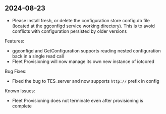 ## 2024-08-23

- Please install fresh, or delete the configuration store config.db file
  (located at the ggconfigd service working directory). This is to avoid
  conflicts with configuration persisted by older versions

Features:

- ggconfigd and GetConfiguration supports reading nested configuration back in a
  single read call
- Fleet Provisioning will now manage its own new instance of iotcored

Bug Fixes:

- Fixed the bug to TES_server and now supports `http://` prefix in config

Known Issues:

- Fleet Provisioning does not terminate even after provisioning is complete
